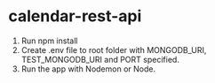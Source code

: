 # calendar-rest-api

1) Run npm install
2) Create .env file to root folder with MONGODB_URI, TEST_MONGODB_URI and PORT specified.
3) Run the app with Nodemon or Node.
